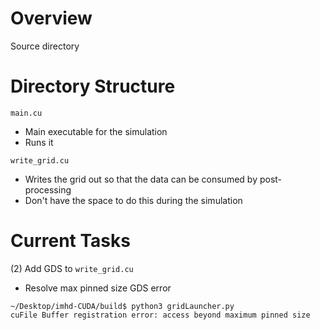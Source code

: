 # Overview
Source directory

# Directory Structure
`main.cu`
- Main executable for the simulation
- Runs it

`write_grid.cu`
- Writes the grid out so that the data can be consumed by post-processing
- Don't have the space to do this during the simulation

# Current Tasks

(2) Add GDS to `write_grid.cu`
- Resolve max pinned size GDS error
```
~/Desktop/imhd-CUDA/build$ python3 gridLauncher.py 
cuFile Buffer registration error: access beyond maximum pinned size
```
